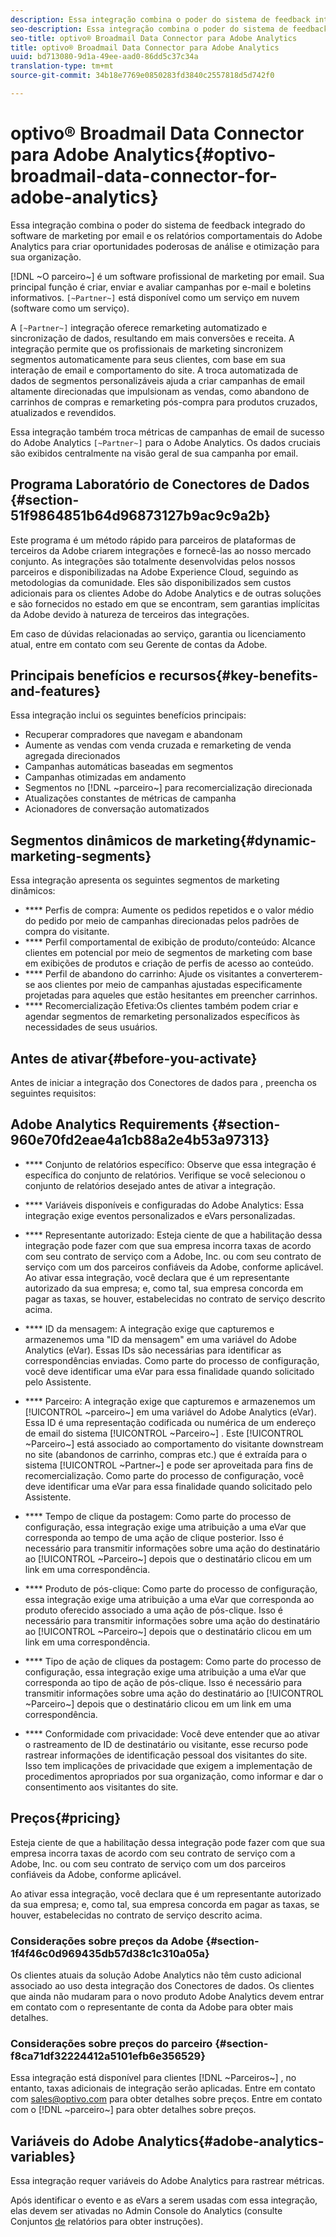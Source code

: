 ```yaml
---
description: Essa integração combina o poder do sistema de feedback integrado do software de marketing por email e os relatórios comportamentais do Adobe Analytics para criar oportunidades poderosas de análise e otimização para sua organização.
seo-description: Essa integração combina o poder do sistema de feedback integrado do software de marketing por email e os relatórios comportamentais do Adobe Analytics para criar oportunidades poderosas de análise e otimização para sua organização.
seo-title: optivo® Broadmail Data Connector para Adobe Analytics
title: optivo® Broadmail Data Connector para Adobe Analytics
uuid: bd713080-9d1a-49ee-aad0-86dd5c37c34a
translation-type: tm+mt
source-git-commit: 34b18e7769e0850283fd3840c2557818d5d742f0

---
```



# optivo® Broadmail Data Connector para Adobe Analytics{#optivo-broadmail-data-connector-for-adobe-analytics}

Essa integração combina o poder do sistema de feedback integrado do software de marketing por email e os relatórios comportamentais do Adobe Analytics para criar oportunidades poderosas de análise e otimização para sua organização.

[!DNL ~O parceiro~] é um software profissional de marketing por email. Sua principal função é criar, enviar e avaliar campanhas por e-mail e boletins informativos. `[~Partner~]` está disponível como um serviço em nuvem (software como um serviço).

A `[~Partner~]` integração oferece remarketing automatizado e sincronização de dados, resultando em mais conversões e receita. A integração permite que os profissionais de marketing sincronizem segmentos automaticamente para seus clientes, com base em sua interação de email e comportamento do site. A troca automatizada de dados de segmentos personalizáveis ajuda a criar campanhas de email altamente direcionadas que impulsionam as vendas, como abandono de carrinhos de compras e remarketing pós-compra para produtos cruzados, atualizados e revendidos.

Essa integração também troca métricas de campanhas de email de sucesso do Adobe Analytics `[~Partner~]` para o Adobe Analytics. Os dados cruciais são exibidos centralmente na visão geral de sua campanha por email.

## Programa Laboratório de Conectores de Dados {#section-51f9864851b64d96873127b9ac9c9a2b}

Este programa é um método rápido para parceiros de plataformas de terceiros da Adobe criarem integrações e fornecê-las ao nosso mercado conjunto. As integrações são totalmente desenvolvidas pelos nossos parceiros e disponibilizadas na Adobe Experience Cloud, seguindo as metodologias da comunidade. Eles são disponibilizados sem custos adicionais para os clientes Adobe do Adobe Analytics e de outras soluções e são fornecidos no estado em que se encontram, sem garantias implícitas da Adobe devido à natureza de terceiros das integrações.

Em caso de dúvidas relacionadas ao serviço, garantia ou licenciamento atual, entre em contato com seu Gerente de contas da Adobe.

## Principais benefícios e recursos{#key-benefits-and-features}

Essa integração inclui os seguintes benefícios principais:

* Recuperar compradores que navegam e abandonam
* Aumente as vendas com venda cruzada e remarketing de venda agregada direcionados
* Campanhas automáticas baseadas em segmentos
* Campanhas otimizadas em andamento
* Segmentos no [!DNL ~parceiro~] para recomercialização direcionada
* Atualizações constantes de métricas de campanha
* Acionadores de conversação automatizados

## Segmentos dinâmicos de marketing{#dynamic-marketing-segments}

Essa integração apresenta os seguintes segmentos de marketing dinâmicos:

* **** Perfis de compra: Aumente os pedidos repetidos e o valor médio do pedido por meio de campanhas direcionadas pelos padrões de compra do visitante.
* **** Perfil comportamental de exibição de produto/conteúdo: Alcance clientes em potencial por meio de segmentos de marketing com base em exibições de produtos e criação de perfis de acesso ao conteúdo.
* **** Perfil de abandono do carrinho: Ajude os visitantes a converterem-se aos clientes por meio de campanhas ajustadas especificamente projetadas para aqueles que estão hesitantes em preencher carrinhos.
* **** Recomercialização Efetiva:Os clientes também podem criar e agendar segmentos de remarketing personalizados específicos às necessidades de seus usuários.

## Antes de ativar{#before-you-activate}

Antes de iniciar a integração dos Conectores de dados para , preencha os seguintes requisitos:

## Adobe Analytics Requirements {#section-960e70fd2eae4a1cb88a2e4b53a97313}

* **** Conjunto de relatórios específico: Observe que essa integração é específica do conjunto de relatórios. Verifique se você selecionou o conjunto de relatórios desejado antes de ativar a integração.
* **** Variáveis disponíveis e configuradas do Adobe Analytics: Essa integração exige eventos personalizados e eVars personalizadas.

* **** Representante autorizado: Esteja ciente de que a habilitação dessa integração pode fazer com que sua empresa incorra taxas de acordo com seu contrato de serviço com a Adobe, Inc. ou com seu contrato de serviço com um dos parceiros confiáveis da Adobe, conforme aplicável. Ao ativar essa integração, você declara que é um representante autorizado da sua empresa; e, como tal, sua empresa concorda em pagar as taxas, se houver, estabelecidas no contrato de serviço descrito acima.
* **** ID da mensagem: A integração exige que capturemos e armazenemos uma "ID da mensagem" em uma variável do Adobe Analytics (eVar). Essas IDs são necessárias para identificar as correspondências enviadas. Como parte do processo de configuração, você deve identificar uma eVar para essa finalidade quando solicitado pelo Assistente.
* **** Parceiro: A integração exige que capturemos e armazenemos um [!UICONTROL ~parceiro~] em uma variável do Adobe Analytics (eVar). Essa ID é uma representação codificada ou numérica de um endereço de email do sistema [!UICONTROL ~Parceiro~] . Este [!UICONTROL ~Parceiro~] está associado ao comportamento do visitante downstream no site (abandonos de carrinho, compras etc.) que é extraída para o sistema [!UICONTROL ~Partner~] e pode ser aproveitada para fins de recomercialização. Como parte do processo de configuração, você deve identificar uma eVar para essa finalidade quando solicitado pelo Assistente.
* **** Tempo de clique da postagem: Como parte do processo de configuração, essa integração exige uma atribuição a uma eVar que corresponda ao tempo de uma ação de clique posterior. Isso é necessário para transmitir informações sobre uma ação do destinatário ao [!UICONTROL ~Parceiro~] depois que o destinatário clicou em um link em uma correspondência.

* **** Produto de pós-clique: Como parte do processo de configuração, essa integração exige uma atribuição a uma eVar que corresponda ao produto oferecido associado a uma ação de pós-clique. Isso é necessário para transmitir informações sobre uma ação do destinatário ao [!UICONTROL ~Parceiro~] depois que o destinatário clicou em um link em uma correspondência.

* **** Tipo de ação de cliques da postagem: Como parte do processo de configuração, essa integração exige uma atribuição a uma eVar que corresponda ao tipo de ação de pós-clique. Isso é necessário para transmitir informações sobre uma ação do destinatário ao [!UICONTROL ~Parceiro~] depois que o destinatário clicou em um link em uma correspondência.

* **** Conformidade com privacidade: Você deve entender que ao ativar o rastreamento de ID de destinatário ou visitante, esse recurso pode rastrear informações de identificação pessoal dos visitantes do site. Isso tem implicações de privacidade que exigem a implementação de procedimentos apropriados por sua organização, como informar e dar o consentimento aos visitantes do site.

## Preços{#pricing}

 Esteja ciente de que a habilitação dessa integração pode fazer com que sua empresa incorra taxas de acordo com seu contrato de serviço com a Adobe, Inc. ou com seu contrato de serviço com um dos parceiros confiáveis da Adobe, conforme aplicável.

Ao ativar essa integração, você declara que é um representante autorizado da sua empresa; e, como tal, sua empresa concorda em pagar as taxas, se houver, estabelecidas no contrato de serviço descrito acima.

### Considerações sobre preços da Adobe {#section-1f4f46c0d969435db57d38c1c310a05a}

Os clientes atuais da solução Adobe Analytics não têm custo adicional associado ao uso desta integração dos Conectores de dados. Os clientes que ainda não mudaram para o novo produto Adobe Analytics devem entrar em contato com o representante de conta da Adobe para obter mais detalhes.

### Considerações sobre preços do parceiro {#section-f8ca71df32224412a5101efb6e356529}

Essa integração está disponível para clientes [!DNL ~Parceiros~] , no entanto, taxas adicionais de integração serão aplicadas. Entre em contato com sales@optivo.com para obter detalhes sobre preços. Entre em contato com o [!DNL ~parceiro~] para obter detalhes sobre preços.

## Variáveis do Adobe Analytics{#adobe-analytics-variables}

Essa integração requer variáveis do Adobe Analytics para rastrear métricas.

Após identificar o evento e as eVars a serem usadas com essa integração, elas devem ser ativadas no Admin Console do Analytics (consulte Conjuntos [de](https://docs.adobe.com/content/help/en/analytics/admin/manage-report-suites/report-suites-admin.html) relatórios para obter instruções).